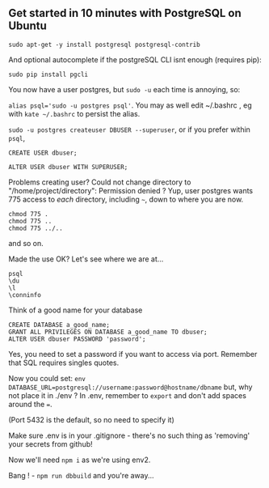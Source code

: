 ## Get started in 10 minutes with PostgreSQL on Ubuntu


`sudo apt-get -y install postgresql postgresql-contrib`

And optional autocomplete if the postgreSQL CLI isnt enough (requires pip):

`sudo pip install pgcli`


You now have a user postgres, but `sudo -u` each time is annoying, so:

`alias psql='sudo -u postgres psql'`. You may as well edit ~/.bashrc , eg with `kate ~/.bashrc` to persist the alias.


`sudo -u postgres createuser DBUSER --superuser`, or if you prefer within `psql`,
```
CREATE USER dbuser;

ALTER USER dbuser WITH SUPERUSER;
```

Problems creating user?
Could not change directory to "/home/project/directory": Permission denied ?
Yup, user postgres wants 775 access to *each* directory, including `~`, down to where you are now.
```
chmod 775 .
chmod 775 ..
chmod 775 ../..
```
and so on.

Made the use OK? Let's see where we are at...
```
psql
\du
\l
\conninfo
```
Think of a good name for your database
```
CREATE DATABASE a_good_name;
GRANT ALL PRIVILEGES ON DATABASE a_good_name TO dbuser;
ALTER USER dbuser PASSWORD 'password';
```
Yes, you need to set a password if you want to access via port.
Remember that SQL requires singles quotes.

Now you could set:
`env DATABASE_URL=postgresql://username:password@hostname/dbname`
but, why not place it in ./env ?
In .env, remember to `export` and don't add spaces around the `=`.

(Port 5432 is the default, so no need to specify it)

Make sure .env is in your .gitignore - there's no such thing as 'removing' your secrets from github!

Now we'll need `npm i` as we're using env2.

Bang ! - `npm run dbbuild` and you're away...
